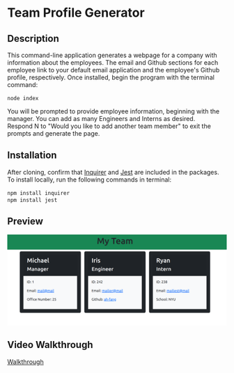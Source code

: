 # Team Profile Generator

## Description
This command-line application generates a webpage for a company with information about the employees. The email and Github sections for each employee link to your default email application and the employee's Github profile, respectively.
Once installed, begin the program with the terminal command: <br>

    node index

You will be prompted to provide employee information, beginning with the manager. You can add as many Engineers and Interns as desired. <br>
Respond N to "Would you like to add another team member" to exit the prompts and generate the page.


## Installation
After cloning, confirm that [Inquirer](https://www.npmjs.com/package/inquirer#documentation) and [Jest](https://jestjs.io/docs/getting-started) are included in the packages. To install locally, run the following commands in terminal:

    npm install inquirer
    npm install jest

## Preview
![Screenshot](./dist/profile-generator.png)

## Video Walkthrough

[Walkthrough](https://drive.google.com/file/d/1e3IgN9628kUolgoLyxVXMUWdJdNUxKBq/view)
